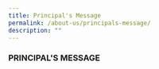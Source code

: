 ```yaml
---
title: Principal's Message
permalink: /about-us/principals-message/
description: ""
---
```

### **PRINCIPAL'S MESSAGE**

